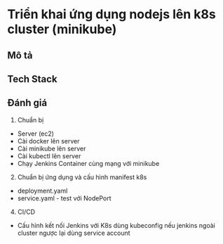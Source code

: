 # Triển khai ứng dụng nodejs lên k8s cluster (minikube)

## Mô tả
## Tech Stack
## Đánh giá


1. Chuẩn bị
- Server (ec2)
- Cài docker lên server
- Cài minikube lên server
- Cài kubectl lên server
- Chạy Jenkins Container cùng mạng với minikube
2. Chuẩn bị ứng dụng và cấu hình manifest k8s
- deployment.yaml
- service.yaml - test với NodePort
4. CI/CD
- Cấu hình kết nối Jenkins với K8s dùng kubeconfig nếu jenkins ngoài cluster ngược lại dùng service account
